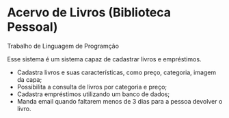 # Acervo de Livros (Biblioteca Pessoal)
Trabalho de Linguagem de Programção

Esse sistema é um sistema capaz de cadastrar livros e empréstimos. 
- Cadastra livros e suas características, como preço, categoria, imagem da capa;
- Possibilita a consulta de livros por categoria e preço; 
- Cadastra empréstimos utilizando um banco de dados;
- Manda email quando faltarem menos de 3 dias para a pessoa devolver o livro.
